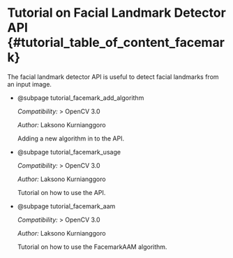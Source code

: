 Tutorial on Facial Landmark Detector API {#tutorial_table_of_content_facemark}
==========================================================

The facial landmark detector API is useful to detect facial landmarks from an input image.

-   @subpage tutorial_facemark_add_algorithm

    *Compatibility:* \> OpenCV 3.0

    *Author:* Laksono Kurnianggoro

    Adding a new algorithm in to the API.


-   @subpage tutorial_facemark_usage

    *Compatibility:* \> OpenCV 3.0

    *Author:* Laksono Kurnianggoro

    Tutorial on how to use the API.

-   @subpage tutorial_facemark_aam

    *Compatibility:* \> OpenCV 3.0

    *Author:* Laksono Kurnianggoro

    Tutorial on how to use the FacemarkAAM algorithm.
